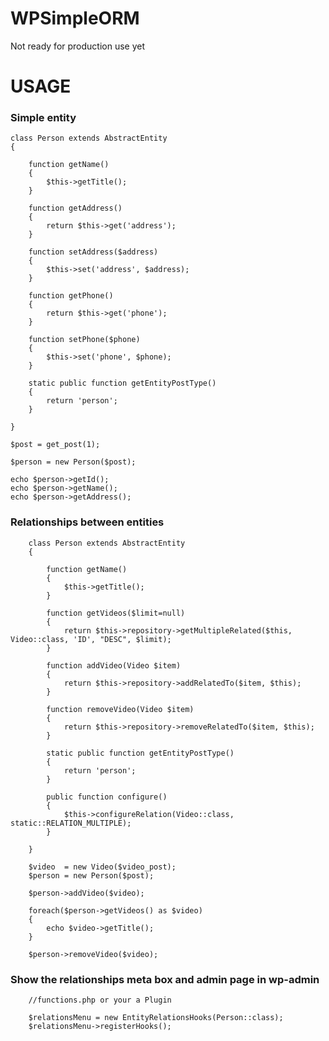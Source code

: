 # WPSimpleORM
Not ready for production use yet


USAGE
=====

### Simple entity

    class Person extends AbstractEntity
    {
    
        function getName()
        {
            $this->getTitle();
        }
    
        function getAddress()
        {
            return $this->get('address');
        }
    
        function setAddress($address)
        {
            $this->set('address', $address);
        }
    
        function getPhone()
        {
            return $this->get('phone');
        }
    
        function setPhone($phone)
        {
            $this->set('phone', $phone);
        }
        
        static public function getEntityPostType()
        {
            return 'person';
        }
    
    }
    
    $post = get_post(1);
    
    $person = new Person($post);
    
    echo $person->getId();
    echo $person->getName();
    echo $person->getAddress();
    
    
### Relationships between entities 

    
        class Person extends AbstractEntity
        {
        
            function getName()
            {
                $this->getTitle();
            }
            
            function getVideos($limit=null)
            {
                return $this->repository->getMultipleRelated($this, Video::class, 'ID', "DESC", $limit);
            }
            
            function addVideo(Video $item)
            {
                return $this->repository->addRelatedTo($item, $this);
            }
            
            function removeVideo(Video $item)
            {
                return $this->repository->removeRelatedTo($item, $this);
            }
            
            static public function getEntityPostType()
            {
                return 'person';
            }
            
            public function configure()
            {
                $this->configureRelation(Video::class, static::RELATION_MULTIPLE);
            }
        
        }
        
        $video  = new Video($video_post);
        $person = new Person($post);
        
        $person->addVideo($video);
        
        foreach($person->getVideos() as $video)
        {
            echo $video->getTitle();
        }
        
        $person->removeVideo($video);
    

### Show the relationships meta box and admin page in wp-admin

        //functions.php or your a Plugin
        
        $relationsMenu = new EntityRelationsHooks(Person::class);
        $relationsMenu->registerHooks();